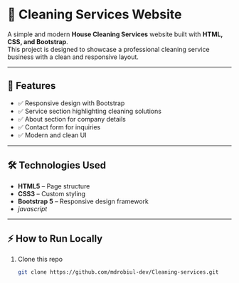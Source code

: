 # 🧹 Cleaning Services Website  

A simple and modern **House Cleaning Services** website built with **HTML, CSS, and Bootstrap**.  
This project is designed to showcase a professional cleaning service business with a clean and responsive layout.  

---

## 🚀 Features  

- ✅ Responsive design with Bootstrap  
- ✅ Service section highlighting cleaning solutions  
- ✅ About section for company details  
- ✅ Contact form for inquiries  
- ✅ Modern and clean UI  

---

## 🛠️ Technologies Used  

- **HTML5** – Page structure  
- **CSS3** – Custom styling
- **Bootstrap 5** – Responsive design framework  
- *javascript* 

---

## ⚡ How to Run Locally  

1. Clone this repo  
   ```bash
   git clone https://github.com/mdrobiul-dev/Cleaning-services.git
